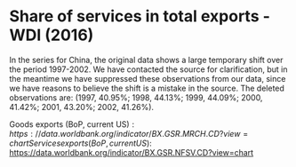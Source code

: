 # Share of services in total exports - WDI (2016)

In the series for China, the original data shows a large temporary shift over the period 1997-2002. We have contacted the source for clarification, but in the meantime we have suppressed these observations from our data, since we have reasons to believe the shift is a mistake in the source. The deleted observations are: (1997, 40.95%; 1998, 44.13%; 1999, 44.09%; 2000, 41.42%; 2001, 43.20%; 2002, 41.26%).

Goods exports (BoP, current US$): https://data.worldbank.org/indicator/BX.GSR.MRCH.CD?view=chart
Services exports (BoP, current US$): https://data.worldbank.org/indicator/BX.GSR.NFSV.CD?view=chart